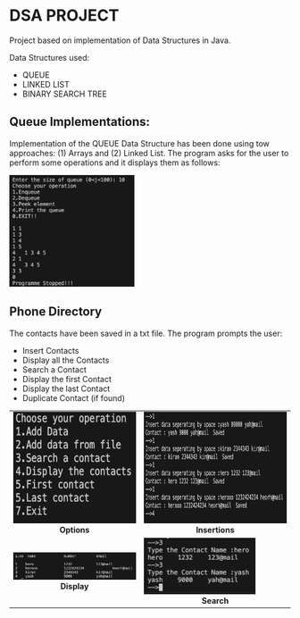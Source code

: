 # DSA PROJECT

Project based on implementation of Data Structures in Java.

Data Structures used:

- QUEUE
- LINKED LIST
- BINARY SEARCH TREE

## Queue Implementations:

Implementation of the QUEUE Data Structure has been done using tow approaches: (1) Arrays and (2) Linked List. The program asks for the user to perform some operations and it displays them as follows:

<p>
<img height = 200 width = auto src="https://github.com/iyashk/DSA-Project/blob/main/img/Queue.png?raw=true" />
</p>

## Phone Directory

The contacts have been saved in a txt file. The program prompts the user:

- Insert Contacts
- Display all the Contacts
- Search a Contact
- Display the first Contact
- Display the last Contact
- Duplicate Contact (if found)

<table>
     <tr>
          <td><img height = 200 width = auto src="https://github.com/iyashk/DSA-Project/blob/main/img/Options.png?raw=true" /><br /><center><b>Options</b></center></td>
          <td><img height = 200 width = auto src="https://github.com/iyashk/DSA-Project/blob/main/img/insert.png?raw=true" /><br /><center><b>Insertions</b></center></td>
     </tr>
     <tr>
          <td><img width = 400 height=auto src="https://github.com/iyashk/DSA-Project/blob/main/img/display.png?raw=true" /><br /><center><b>Display</b></center></td>
          <td><img width = 200 height=auto src="https://github.com/iyashk/DSA-Project/blob/main/img/search.png?raw=true" /><br /> <center><b>Search </b></center></td>
     </tr>
 </table>
